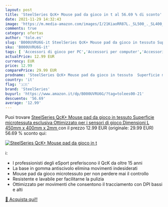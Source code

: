 ```yaml
---
layout: post
title: 'SteelSeries QcK+ Mouse pad da gioco in t al 56.69 % di sconto'
date: 2021-11-29 14:32:43
image: 'https://m.media-amazon.com/images/I/21KiaoRR87L._SL500_._SL400_.jpg'
comments: true
category: ofertas
author: 'tole.es'
slug: 'B000UVRU6G-it SteelSeries QcK+ Mouse pad da gioco in tessuto Superficie...'
sku: 'B000UVRU6G-it'
tags: [ 'Accessori di gioco per PC','Accessori per computer','Accessori per tastiere e Mouse','Giochi e accessori per PC','Informatica','Tappeti di mouse per gamers per PC','Tappetini per il Mouse','Tastiere, Mouse e periferiche di input','Videogiochi','steelseries', ]
actualPrice: 12.99 EUR
currency: EUR
price: 12.99
comparePrice: 29.99 EUR
prodname: 'SteelSeries QcK+ Mouse pad da gioco in tessuto  Superficie microtessuta esclusiva  Ottimizzato per i sensori di gioco  Dimensioni L  450mm x 400mm x 2mm '
country: 'it'
flag: '🇮🇹'
brand: 'SteelSeries'
buyurl: 'https://www.amazon.it/dp/B000UVRU6G/?tag=tolees00-21'
descuento: '56.69'
average: '12.99'
---
```


Puoi trovare [SteelSeries QcK+ Mouse pad da gioco in tessuto  Superficie microtessuta esclusiva  Ottimizzato per i sensori di gioco  Dimensioni L  450mm x 400mm x 2mm ](https://www.amazon.it/dp/B000UVRU6G/?tag=tolees00-21) con il prezzo 12.99 EUR (originale: 29.99 EUR) 56.69 % sconto qui:

[![SteelSeries QcK+ Mouse pad da gioco in t](https://m.media-amazon.com/images/I/21KiaoRR87L._SL500_._SL400_.jpg)](https://www.amazon.it/dp/B000UVRU6G/?tag=tolees00-21)

ℹ️:

- I professionisti degli eSport preferiscono il QcK da oltre 15 anni
- La base in gomma antiscivolo elimina movimenti indesiderati
- Mouse pad da gioco microtessuto per non perdere mai il controllo
- Resistente e lavabile per facilitarne la pulizia
- Ottimizzato per movimenti che consentono il tracciamento con DPI bassi e alti

[🛒 Acquista qui!!](https://www.amazon.it/dp/B000UVRU6G/?tag=tolees00-21)
